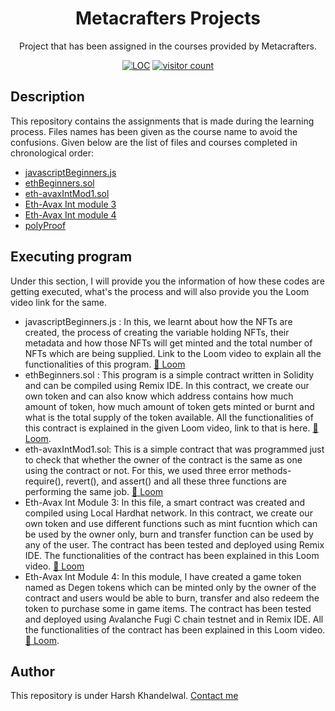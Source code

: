 <div align= "center">
<h1>Metacrafters Projects</h1>
Project that has been assigned in the courses provided by Metacrafters.
  
<a href="https://github.com/Harshh18/Metacrafters_project"><img src="https://sloc.xyz/github/Harshh18/Metacrafters_project" alt="LOC"/></a>
<a href="https://github.com/Harshh18/Metacrafters_project"><img src="https://visitor-badge.laobi.icu/badge?page_id=Harshh18.Metacrafters_project" alt="visitor count"/></a>
</div>

## Description
This repository contains the assignments that is made during the learning process. Files names has been given as the course name to avoid the confusions. Given below are the list of files and courses completed in chronological order:
* [javascriptBeginners.js](https://github.com/Harshh18/Metacrafters_project/blob/main/javascriptBeginners.js)
* [ethBeginners.sol](https://github.com/Harshh18/Metacrafters_project/blob/main/ethBeginners.sol)
* [eth-avaxIntMod1.sol](https://github.com/Harshh18/Metacrafters_project/blob/main/eth-avaxIntMod1.sol)
* [Eth-Avax Int module 3](https://github.com/Harshh18/Metacrafters_project/tree/main/Eth-avax%20mod%203)
* [Eth-Avax Int module 4](https://github.com/Harshh18/Metacrafters_project/blob/main/Degen.sol)
* [polyProof]()
## Executing program
Under this section, I will provide you the information of how these codes are getting executed, what's the process and will also provide you the Loom video link for the same.
* javascriptBeginners.js : In this, we learnt about how the NFTs are created, the process of creating the variable holding NFTs, their metadata and how those NFTs will get minted and the total number of NFTs which are being supplied. Link to the Loom video to explain all the functionalities of this program. [🔗 Loom](https://www.loom.com/share/aa7d766610994c4ab031540ec9b57869?sid=95d64a66-aedc-4ba5-be96-792636b621c5)
* ethBeginners.sol : This program is a simple contract written in Solidity and can be compiled using Remix IDE. In this contract, we create our own token and can also know which address contains how much amount of token, how much amount of token gets minted or burnt and what is the total supply of the token available. All the functionalities of this contract is explained in the given Loom video, link to that is here. [🔗 Loom](https://www.loom.com/share/a14cc62a907547b78484e825a47c2211?sid=71e1e80a-9d48-4725-8ea3-451ae0b3c1a4).
* eth-avaxIntMod1.sol: This is a simple contract that was programmed just to check that whether the owner of the contract is the same as one using the contract or not. For this, we used three error methods- require(), revert(), and assert() and all these three functions are performing the same job. [🔗 Loom](https://www.loom.com/share/7963578397d94f53a9abcc42516fe84f?sid=fe6ab981-7801-4139-83ce-d97ef1aaa706)
* Eth-Avax Int Module 3: In this file, a smart contract was created and compiled using Local Hardhat network. In this contract, we create our own token and use different functions such as mint fucntion which can be used by the owner only, burn and transfer function can be used by any of the user. The contract has been tested and deployed using Remix IDE. The functionalities of the contract has been explained in this Loom video. [🔗 Loom](https://www.loom.com/share/caffd989cb684a30b372da2f987c99e5?sid=4b2ca029-46d9-4d15-93ba-85a27d4aa4f6)
* Eth-Avax Int Module 4: In this module, I have created a game token named as Degen tokens which can be minted only by the owner of the contract and users would be able to burn, transfer and also redeem the token to purchase some in game items. The contract has been tested and deployed using Avalanche Fugi C chain testnet and in Remix IDE. All the functionalities of the contract has been explained in this Loom video. [🔗 Loom](https://www.loom.com/share/f5ff5c75ce15468eb9a207207d9ea372?sid=e8e0eb5b-ad2b-4c38-89e5-8c7035cc3a26). 
## Author
This repository is under Harsh Khandelwal. [Contact me](mailto:harskhandelwal1805@gmail.com)
